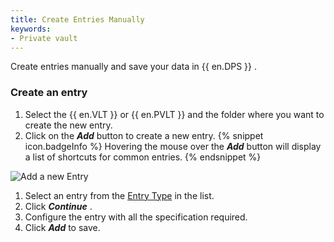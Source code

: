 ```yaml
---
title: Create Entries Manually
keywords:
- Private vault
---
```

Create entries manually and save your data in {{ en.DPS }} . 
### Create an entry 
1. Select the {{ en.VLT }} or {{ en.PVLT }} and the folder where you want to create the new entry. 
1. Click on the ***Add*** button to create a new entry. 
{% snippet icon.badgeInfo %} 
Hovering the mouse over the ***Add*** button will display a list of shortcuts for common entries. 
{% endsnippet %}

![Add a new Entry](https://webdevolutions.azureedge.net/docs/en/server/clip10073.png) 
 
1. Select an entry from the [Entry Type](/server/web-interface/vault/entries/entry-type/) in the list. 
1. Click ***Continue*** . 
1. Configure the entry with all the specification required. 
1. Click ***Add*** to save. 

